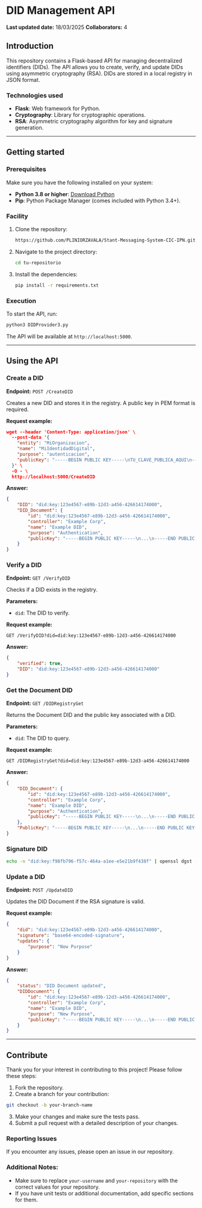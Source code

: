 
# DID Management API

**Last updated date:** 18/03/2025
**Collaborators:** 4

## Introduction

This repository contains a Flask-based API for managing decentralized identifiers (DIDs). The API allows you to create, verify, and update DIDs using asymmetric cryptography (RSA). DIDs are stored in a local registry in JSON format.

### Technologies used
- **Flask**: Web framework for Python.
- **Cryptography**: Library for cryptographic operations.
- **RSA**: Asymmetric cryptography algorithm for key and signature generation.

---

## Getting started

### Prerequisites

Make sure you have the following installed on your system:
- **Python 3.8 or higher**: [Download Python](https://www.python.org/downloads/)
- **Pip**: Python Package Manager (comes included with Python 3.4+).

### Facility

1. Clone the repository:
   ```bash
   https://github.com/PLINIORZAVALA/Stant-Messaging-System-CIC-IPN.git
   ```
2. Navigate to the project directory:
   ```bash
   cd tu-repositorio
   ```
3. Install the dependencies:
   ```bash
   pip install -r requirements.txt
   ```

### Execution

To start the API, run:
```bash
python3 DIDProvider3.py
```

The API will be available at `http://localhost:5000`.

---

## Using the API

### Create a DID
**Endpoint:** `POST /CreateDID`

Creates a new DID and stores it in the registry. A public key in PEM format is required.

**Request example:**
```json
wget --header 'Content-Type: application/json' \
  --post-data '{
    "entity": "MiOrganizacion",
    "name": "MiIdentidadDigital",
    "purpose": "autenticacion",
    "publicKey": "-----BEGIN PUBLIC KEY-----\nTU_CLAVE_PUBLICA_AQUI\n-----END PUBLIC KEY-----"
  }' \
  -O - \
  http://localhost:5000/CreateDID
```

**Answer:**
```json
{
    "DID": "did:key:123e4567-e89b-12d3-a456-426614174000",
    "DID_Document": {
        "id": "did:key:123e4567-e89b-12d3-a456-426614174000",
        "controller": "Example Corp",
        "name": "Example DID",
        "purpose": "Authentication",
        "publicKey": "-----BEGIN PUBLIC KEY-----\n...\n-----END PUBLIC KEY-----"
    }
}
```

### Verify a DID
**Endpoint:** `GET /VerifyDID`

Checks if a DID exists in the registry.

**Parameters:**
- `did`: The DID to verify.

**Request example:**
```
GET /VerifyDID?did=did:key:123e4567-e89b-12d3-a456-426614174000
```

**Answer:**
```json
{
    "verified": true,
    "DID": "did:key:123e4567-e89b-12d3-a456-426614174000"
}
```

### Get the Document DID
**Endpoint:** `GET /DIDRegistryGet`

Returns the Document DID and the public key associated with a DID.

**Parameters:**
- `did`: The DID to query.

**Request example:**
```
GET /DIDRegistryGet?did=did:key:123e4567-e89b-12d3-a456-426614174000
```

**Answer:**
```json
{
    "DID_Document": {
        "id": "did:key:123e4567-e89b-12d3-a456-426614174000",
        "controller": "Example Corp",
        "name": "Example DID",
        "purpose": "Authentication",
        "publicKey": "-----BEGIN PUBLIC KEY-----\n...\n-----END PUBLIC KEY-----"
    },
    "PublicKey": "-----BEGIN PUBLIC KEY-----\n...\n-----END PUBLIC KEY-----"
}
```
### Signature DID
```bash
echo -n "did:key:f98fb796-f57c-464a-a1ee-e5e21b9f438f" | openssl dgst -sha256 -sign private_key.pem
```

### Update a DID
**Endpoint:** `POST /UpdateDID`

Updates the DID Document if the RSA signature is valid.

**Request example:**
```json
{
    "did": "did:key:123e4567-e89b-12d3-a456-426614174000",
    "signature": "base64-encoded-signature",
    "updates": {
        "purpose": "New Purpose"
    }
}
```

**Answer:**
```json
{
    "status": "DID Document updated",
    "DIDDocument": {
        "id": "did:key:123e4567-e89b-12d3-a456-426614174000",
        "controller": "Example Corp",
        "name": "Example DID",
        "purpose": "New Purpose",
        "publicKey": "-----BEGIN PUBLIC KEY-----\n...\n-----END PUBLIC KEY-----"
    }
}
```

---

## Contribute

Thank you for your interest in contributing to this project! Please follow these steps:

1. Fork the repository.
2. Create a branch for your contribution:
```bash
git checkout -b your-branch-name
```
3. Make your changes and make sure the tests pass.
4. Submit a pull request with a detailed description of your changes.

### Reporting Issues

If you encounter any issues, please open an issue in our repository.


### Additional Notes:
- Make sure to replace `your-username` and `your-repository` with the correct values ​​for your repository.
- If you have unit tests or additional documentation, add specific sections for them.
